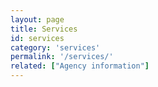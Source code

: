 ```yaml
---
layout: page
title: Services
id: services
category: 'services'
permalink: '/services/'
related: ["Agency information"]
---
```

